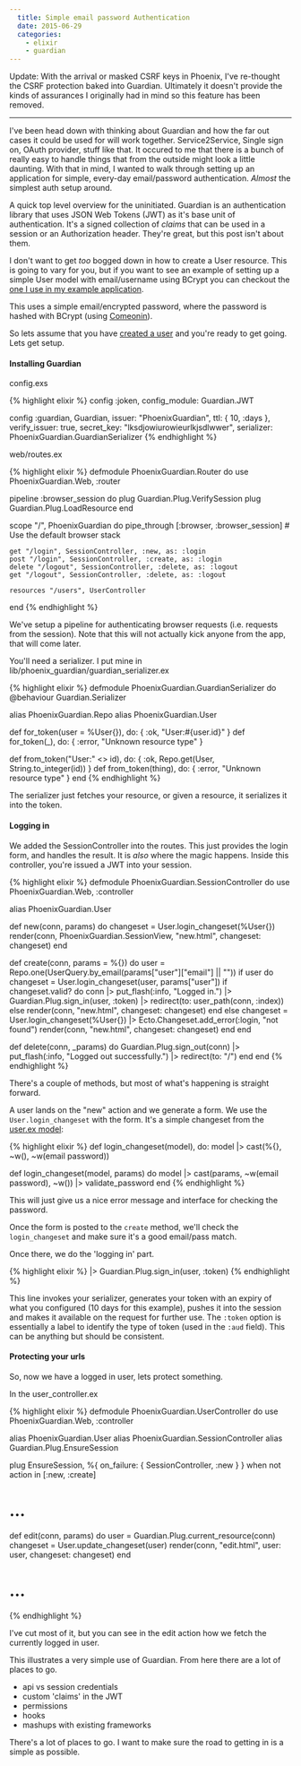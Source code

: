 ```yaml
---
  title: Simple email password Authentication
  date: 2015-06-29
  categories:
    - elixir
    - guardian
---
```


Update: With the arrival or masked CSRF keys in Phoenix, I've re-thought the
CSRF protection baked into Guardian. Ultimately it doesn't provide the kinds of
assurances I originally had in mind so this feature has been removed.

--------------------------------------------------------

I've been head down with thinking about Guardian and how the far out cases it
could be used for will work together. Service2Service, Single sign on, OAuth
provider, stuff like that. It occured to me that there is a bunch of really easy
to handle things that from the outside might look a little daunting. With that
in mind, I wanted to walk through setting up an application for simple,
every-day email/password authentication. _Almost_ the simplest auth setup
around.

A quick top level overview for the uninitiated. Guardian is an authentication
library that uses JSON Web Tokens (JWT) as it's base unit of authentication.
It's a signed collection of _claims_ that can be used in a session or an
Authorization header. They're great, but this post isn't about them.

I don't want to get _too_ bogged down in how to create a User resource. This is
going to vary for you, but if you want to see an example of setting up a simple
User model with email/username using BCrypt you can checkout the [one I use in my example application](https://github.com/hassox/phoenix_guardian/blob/master/web/models/user.ex).

This uses a simple email/encrypted password, where the password is hashed with
BCrypt (using
[Comeonin](https://github.com/elixircnx/comeoni://github.com/elixircnx/comeonin)).

So lets assume that you have [created a
user](https://github.com/hassox/phoenix_guardian/blob/master/web/controllers/user_controller.ex) and you're ready to get going. Lets get setup.

#### Installing Guardian

config.exs

{% highlight elixir %}
config :joken, config_module: Guardian.JWT

config :guardian, Guardian,
      issuer: "PhoenixGuardian",
      ttl: { 10, :days },
      verify_issuer: true,
      secret_key: "lksdjowiurowieurlkjsdlwwer",
      serializer: PhoenixGuardian.GuardianSerializer
{% endhighlight %}

web/routes.ex

{% highlight elixir %}
defmodule PhoenixGuardian.Router do
  use PhoenixGuardian.Web, :router

  pipeline :browser_session do
    plug Guardian.Plug.VerifySession
    plug Guardian.Plug.LoadResource
  end

  scope "/", PhoenixGuardian do
    pipe_through [:browser, :browser_session] # Use the default browser stack

    get "/login", SessionController, :new, as: :login
    post "/login", SessionController, :create, as: :login
    delete "/logout", SessionController, :delete, as: :logout
    get "/logout", SessionController, :delete, as: :logout

    resources "/users", UserController
  end
{% endhighlight %}

We've setup a pipeline for authenticating browser requests (i.e. requests from
the session). Note that this will not actually kick anyone from the app, that
will come later.

You'll need a serializer. I put mine in lib/phoenix\_guardian/guardian\_serializer.ex

{% highlight elixir %}
defmodule PhoenixGuardian.GuardianSerializer do
  @behaviour Guardian.Serializer

  alias PhoenixGuardian.Repo
  alias PhoenixGuardian.User

  def for_token(user = %User{}), do: { :ok, "User:#{user.id}" }
  def for_token(_), do: { :error, "Unknown resource type" }

  def from_token("User:" <> id), do: { :ok, Repo.get(User, String.to_integer(id)) }
  def from_token(thing), do: { :error, "Unknown resource type" }
end
{% endhighlight %}

The serializer just fetches your resource, or given a resource, it serializes it
into the token.

#### Logging in

We added the SessionController into the routes. This just provides the login
form, and handles the result. It is _also_ where the magic happens. Inside this
controller, you're issued a JWT into your session.

{% highlight elixir %}
defmodule PhoenixGuardian.SessionController do
  use PhoenixGuardian.Web, :controller

  alias PhoenixGuardian.User

  def new(conn, params) do
    changeset = User.login_changeset(%User{})
    render(conn, PhoenixGuardian.SessionView, "new.html", changeset: changeset)
  end

  def create(conn, params = %{}) do
    user = Repo.one(UserQuery.by_email(params["user"]["email"] || ""))
    if user do
      changeset = User.login_changeset(user, params["user"])
      if changeset.valid? do
        conn
        |> put_flash(:info, "Logged in.")
        |> Guardian.Plug.sign_in(user, :token)
        |> redirect(to: user_path(conn, :index))
      else
        render(conn, "new.html", changeset: changeset)
      end
    else
      changeset = User.login_changeset(%User{}) |> Ecto.Changeset.add_error(:login, "not found")
      render(conn, "new.html", changeset: changeset)
    end
  end

  def delete(conn, _params) do
    Guardian.Plug.sign_out(conn)
    |> put_flash(:info, "Logged out successfully.")
    |> redirect(to: "/")
  end
end
{% endhighlight %}

There's a couple of methods, but most of what's happening is straight forward.

A user lands on the "new" action and we generate a form. We use the
`User.login_changeset` with the form. It's a simple changeset from the [user.ex model](https://github.com/hassox/phoenix_guardian/blob/master/web/models/user.ex):

{% highlight elixir %}
def login_changeset(model), do: model |> cast(%{}, ~w(), ~w(email password))

def login_changeset(model, params) do
  model
  |> cast(params, ~w(email password), ~w())
  |> validate_password
end
{% endhighlight %}

This will just give us a nice error message and interface for checking the
password.

Once the form is posted to the `create` method, we'll check the
`login_changeset` and make sure it's a good email/pass match.

Once there, we do the 'logging in' part.

{% highlight elixir %}
  |> Guardian.Plug.sign_in(user, :token)
{% endhighlight %}

This line invokes your serializer, generates your token with an expiry of what
you configured (10 days for this example), pushes it into the session and makes
it available on the request for further use. The `:token` option is essentially
a label to identify the type of token (used in the `:aud` field). This can be
anything but should be consistent.

#### Protecting your urls

So, now we have a logged in user, lets protect something.

In the user\_controller.ex

{% highlight elixir %}
defmodule PhoenixGuardian.UserController do
  use PhoenixGuardian.Web, :controller

  alias PhoenixGuardian.User
  alias PhoenixGuardian.SessionController
  alias Guardian.Plug.EnsureSession

  plug EnsureSession, %{ on_failure: { SessionController, :new } } when not action in [:new, :create]

  # …

  def edit(conn, params) do
    user = Guardian.Plug.current_resource(conn)
    changeset = User.update_changeset(user)
    render(conn, "edit.html", user: user, changeset: changeset)
  end

  # …

{% endhighlight %}

I've cut most of it, but you can see in the edit action how we fetch the currently logged in user.

This illustrates a very simple use of Guardian. From here there are a lot of
places to go.

* api vs session credentials
* custom 'claims' in the JWT
* permissions
* hooks
* mashups with existing frameworks

There's a lot of places to go. I want to make sure the road to getting in is a
simple as possible.

